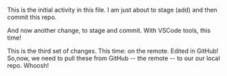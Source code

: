 This is the initial activity in this file. I am just about to stage (add) and then commit this repo.

And now another change, to stage and commit.  With VSCode tools, this time!

This is the third set of changes. This time: on the remote. Edited in GitHub! So,now, we need to pull these from GitHub -- the remote -- to our our local repo. Whoosh!
